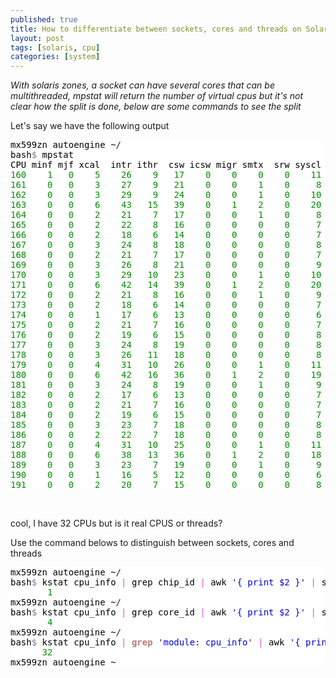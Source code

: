 ```yaml
---
published: true
title: How to differentiate between sockets, cores and threads on Solaris
layout: post
tags: [solaris, cpu]
categories: [system]
---
```

*With solaris zones, a socket can have several cores that can be multithreaded, mpstat will return the number of virtual cpus but it's not clear how the split is done, below are some commands to see the split*

<!--excerpt-->

Let's say we have the following output

<pre style='color:#000000;background:#ffffff;'>mx599zn autoengine ~<span style='color:#40015a; '>/</span>
bash<span style='color:#797997; '>$</span> mpstat
CPU minf mjf xcal  intr ithr  csw icsw migr smtx  srw syscl  usr sys  wt idl
<span style='color:#008c00; '>160</span>    <span style='color:#008c00; '>1</span>   <span style='color:#008c00; '>0</span>    <span style='color:#008c00; '>5</span>    <span style='color:#008c00; '>26</span>    <span style='color:#008c00; '>9</span>   <span style='color:#008c00; '>17</span>    <span style='color:#008c00; '>0</span>    <span style='color:#008c00; '>0</span>    <span style='color:#008c00; '>0</span>    <span style='color:#008c00; '>0</span>    <span style='color:#008c00; '>11</span>    <span style='color:#008c00; '>0</span>   <span style='color:#008c00; '>0</span>   <span style='color:#008c00; '>0</span> <span style='color:#008c00; '>100</span>
<span style='color:#008c00; '>161</span>    <span style='color:#008c00; '>0</span>   <span style='color:#008c00; '>0</span>    <span style='color:#008c00; '>3</span>    <span style='color:#008c00; '>27</span>    <span style='color:#008c00; '>9</span>   <span style='color:#008c00; '>21</span>    <span style='color:#008c00; '>0</span>    <span style='color:#008c00; '>0</span>    <span style='color:#008c00; '>1</span>    <span style='color:#008c00; '>0</span>     <span style='color:#008c00; '>8</span>    <span style='color:#008c00; '>0</span>   <span style='color:#008c00; '>0</span>   <span style='color:#008c00; '>0</span> <span style='color:#008c00; '>100</span>
<span style='color:#008c00; '>162</span>    <span style='color:#008c00; '>0</span>   <span style='color:#008c00; '>0</span>    <span style='color:#008c00; '>3</span>    <span style='color:#008c00; '>29</span>    <span style='color:#008c00; '>9</span>   <span style='color:#008c00; '>24</span>    <span style='color:#008c00; '>0</span>    <span style='color:#008c00; '>0</span>    <span style='color:#008c00; '>1</span>    <span style='color:#008c00; '>0</span>    <span style='color:#008c00; '>10</span>    <span style='color:#008c00; '>0</span>   <span style='color:#008c00; '>0</span>   <span style='color:#008c00; '>0</span> <span style='color:#008c00; '>100</span>
<span style='color:#008c00; '>163</span>    <span style='color:#008c00; '>0</span>   <span style='color:#008c00; '>0</span>    <span style='color:#008c00; '>6</span>    <span style='color:#008c00; '>43</span>   <span style='color:#008c00; '>15</span>   <span style='color:#008c00; '>39</span>    <span style='color:#008c00; '>0</span>    <span style='color:#008c00; '>1</span>    <span style='color:#008c00; '>2</span>    <span style='color:#008c00; '>0</span>    <span style='color:#008c00; '>20</span>    <span style='color:#008c00; '>0</span>   <span style='color:#008c00; '>0</span>   <span style='color:#008c00; '>0</span> <span style='color:#008c00; '>100</span>
<span style='color:#008c00; '>164</span>    <span style='color:#008c00; '>0</span>   <span style='color:#008c00; '>0</span>    <span style='color:#008c00; '>2</span>    <span style='color:#008c00; '>21</span>    <span style='color:#008c00; '>7</span>   <span style='color:#008c00; '>17</span>    <span style='color:#008c00; '>0</span>    <span style='color:#008c00; '>0</span>    <span style='color:#008c00; '>1</span>    <span style='color:#008c00; '>0</span>     <span style='color:#008c00; '>8</span>    <span style='color:#008c00; '>0</span>   <span style='color:#008c00; '>0</span>   <span style='color:#008c00; '>0</span> <span style='color:#008c00; '>100</span>
<span style='color:#008c00; '>165</span>    <span style='color:#008c00; '>0</span>   <span style='color:#008c00; '>0</span>    <span style='color:#008c00; '>2</span>    <span style='color:#008c00; '>22</span>    <span style='color:#008c00; '>8</span>   <span style='color:#008c00; '>16</span>    <span style='color:#008c00; '>0</span>    <span style='color:#008c00; '>0</span>    <span style='color:#008c00; '>0</span>    <span style='color:#008c00; '>0</span>     <span style='color:#008c00; '>7</span>    <span style='color:#008c00; '>0</span>   <span style='color:#008c00; '>0</span>   <span style='color:#008c00; '>0</span> <span style='color:#008c00; '>100</span>
<span style='color:#008c00; '>166</span>    <span style='color:#008c00; '>0</span>   <span style='color:#008c00; '>0</span>    <span style='color:#008c00; '>2</span>    <span style='color:#008c00; '>18</span>    <span style='color:#008c00; '>6</span>   <span style='color:#008c00; '>14</span>    <span style='color:#008c00; '>0</span>    <span style='color:#008c00; '>0</span>    <span style='color:#008c00; '>0</span>    <span style='color:#008c00; '>0</span>     <span style='color:#008c00; '>7</span>    <span style='color:#008c00; '>0</span>   <span style='color:#008c00; '>0</span>   <span style='color:#008c00; '>0</span> <span style='color:#008c00; '>100</span>
<span style='color:#008c00; '>167</span>    <span style='color:#008c00; '>0</span>   <span style='color:#008c00; '>0</span>    <span style='color:#008c00; '>3</span>    <span style='color:#008c00; '>24</span>    <span style='color:#008c00; '>8</span>   <span style='color:#008c00; '>18</span>    <span style='color:#008c00; '>0</span>    <span style='color:#008c00; '>0</span>    <span style='color:#008c00; '>0</span>    <span style='color:#008c00; '>0</span>     <span style='color:#008c00; '>8</span>    <span style='color:#008c00; '>0</span>   <span style='color:#008c00; '>0</span>   <span style='color:#008c00; '>0</span> <span style='color:#008c00; '>100</span>
<span style='color:#008c00; '>168</span>    <span style='color:#008c00; '>0</span>   <span style='color:#008c00; '>0</span>    <span style='color:#008c00; '>2</span>    <span style='color:#008c00; '>21</span>    <span style='color:#008c00; '>7</span>   <span style='color:#008c00; '>17</span>    <span style='color:#008c00; '>0</span>    <span style='color:#008c00; '>0</span>    <span style='color:#008c00; '>0</span>    <span style='color:#008c00; '>0</span>     <span style='color:#008c00; '>7</span>    <span style='color:#008c00; '>0</span>   <span style='color:#008c00; '>0</span>   <span style='color:#008c00; '>0</span> <span style='color:#008c00; '>100</span>
<span style='color:#008c00; '>169</span>    <span style='color:#008c00; '>0</span>   <span style='color:#008c00; '>0</span>    <span style='color:#008c00; '>3</span>    <span style='color:#008c00; '>26</span>    <span style='color:#008c00; '>8</span>   <span style='color:#008c00; '>21</span>    <span style='color:#008c00; '>0</span>    <span style='color:#008c00; '>0</span>    <span style='color:#008c00; '>0</span>    <span style='color:#008c00; '>0</span>     <span style='color:#008c00; '>9</span>    <span style='color:#008c00; '>0</span>   <span style='color:#008c00; '>0</span>   <span style='color:#008c00; '>0</span> <span style='color:#008c00; '>100</span>
<span style='color:#008c00; '>170</span>    <span style='color:#008c00; '>0</span>   <span style='color:#008c00; '>0</span>    <span style='color:#008c00; '>3</span>    <span style='color:#008c00; '>29</span>   <span style='color:#008c00; '>10</span>   <span style='color:#008c00; '>23</span>    <span style='color:#008c00; '>0</span>    <span style='color:#008c00; '>0</span>    <span style='color:#008c00; '>1</span>    <span style='color:#008c00; '>0</span>    <span style='color:#008c00; '>10</span>    <span style='color:#008c00; '>0</span>   <span style='color:#008c00; '>0</span>   <span style='color:#008c00; '>0</span> <span style='color:#008c00; '>100</span>
<span style='color:#008c00; '>171</span>    <span style='color:#008c00; '>0</span>   <span style='color:#008c00; '>0</span>    <span style='color:#008c00; '>6</span>    <span style='color:#008c00; '>42</span>   <span style='color:#008c00; '>14</span>   <span style='color:#008c00; '>39</span>    <span style='color:#008c00; '>0</span>    <span style='color:#008c00; '>1</span>    <span style='color:#008c00; '>2</span>    <span style='color:#008c00; '>0</span>    <span style='color:#008c00; '>20</span>    <span style='color:#008c00; '>0</span>   <span style='color:#008c00; '>0</span>   <span style='color:#008c00; '>0</span> <span style='color:#008c00; '>100</span>
<span style='color:#008c00; '>172</span>    <span style='color:#008c00; '>0</span>   <span style='color:#008c00; '>0</span>    <span style='color:#008c00; '>2</span>    <span style='color:#008c00; '>21</span>    <span style='color:#008c00; '>8</span>   <span style='color:#008c00; '>16</span>    <span style='color:#008c00; '>0</span>    <span style='color:#008c00; '>0</span>    <span style='color:#008c00; '>1</span>    <span style='color:#008c00; '>0</span>     <span style='color:#008c00; '>9</span>    <span style='color:#008c00; '>0</span>   <span style='color:#008c00; '>0</span>   <span style='color:#008c00; '>0</span> <span style='color:#008c00; '>100</span>
<span style='color:#008c00; '>173</span>    <span style='color:#008c00; '>0</span>   <span style='color:#008c00; '>0</span>    <span style='color:#008c00; '>2</span>    <span style='color:#008c00; '>18</span>    <span style='color:#008c00; '>6</span>   <span style='color:#008c00; '>14</span>    <span style='color:#008c00; '>0</span>    <span style='color:#008c00; '>0</span>    <span style='color:#008c00; '>0</span>    <span style='color:#008c00; '>0</span>     <span style='color:#008c00; '>7</span>    <span style='color:#008c00; '>0</span>   <span style='color:#008c00; '>0</span>   <span style='color:#008c00; '>0</span> <span style='color:#008c00; '>100</span>
<span style='color:#008c00; '>174</span>    <span style='color:#008c00; '>0</span>   <span style='color:#008c00; '>0</span>    <span style='color:#008c00; '>1</span>    <span style='color:#008c00; '>17</span>    <span style='color:#008c00; '>6</span>   <span style='color:#008c00; '>13</span>    <span style='color:#008c00; '>0</span>    <span style='color:#008c00; '>0</span>    <span style='color:#008c00; '>0</span>    <span style='color:#008c00; '>0</span>     <span style='color:#008c00; '>6</span>    <span style='color:#008c00; '>0</span>   <span style='color:#008c00; '>0</span>   <span style='color:#008c00; '>0</span> <span style='color:#008c00; '>100</span>
<span style='color:#008c00; '>175</span>    <span style='color:#008c00; '>0</span>   <span style='color:#008c00; '>0</span>    <span style='color:#008c00; '>2</span>    <span style='color:#008c00; '>21</span>    <span style='color:#008c00; '>7</span>   <span style='color:#008c00; '>16</span>    <span style='color:#008c00; '>0</span>    <span style='color:#008c00; '>0</span>    <span style='color:#008c00; '>0</span>    <span style='color:#008c00; '>0</span>     <span style='color:#008c00; '>7</span>    <span style='color:#008c00; '>0</span>   <span style='color:#008c00; '>0</span>   <span style='color:#008c00; '>0</span> <span style='color:#008c00; '>100</span>
<span style='color:#008c00; '>176</span>    <span style='color:#008c00; '>0</span>   <span style='color:#008c00; '>0</span>    <span style='color:#008c00; '>2</span>    <span style='color:#008c00; '>19</span>    <span style='color:#008c00; '>6</span>   <span style='color:#008c00; '>15</span>    <span style='color:#008c00; '>0</span>    <span style='color:#008c00; '>0</span>    <span style='color:#008c00; '>0</span>    <span style='color:#008c00; '>0</span>     <span style='color:#008c00; '>8</span>    <span style='color:#008c00; '>0</span>   <span style='color:#008c00; '>0</span>   <span style='color:#008c00; '>0</span> <span style='color:#008c00; '>100</span>
<span style='color:#008c00; '>177</span>    <span style='color:#008c00; '>0</span>   <span style='color:#008c00; '>0</span>    <span style='color:#008c00; '>3</span>    <span style='color:#008c00; '>24</span>    <span style='color:#008c00; '>8</span>   <span style='color:#008c00; '>19</span>    <span style='color:#008c00; '>0</span>    <span style='color:#008c00; '>0</span>    <span style='color:#008c00; '>0</span>    <span style='color:#008c00; '>0</span>     <span style='color:#008c00; '>8</span>    <span style='color:#008c00; '>0</span>   <span style='color:#008c00; '>0</span>   <span style='color:#008c00; '>0</span> <span style='color:#008c00; '>100</span>
<span style='color:#008c00; '>178</span>    <span style='color:#008c00; '>0</span>   <span style='color:#008c00; '>0</span>    <span style='color:#008c00; '>3</span>    <span style='color:#008c00; '>26</span>   <span style='color:#008c00; '>11</span>   <span style='color:#008c00; '>18</span>    <span style='color:#008c00; '>0</span>    <span style='color:#008c00; '>0</span>    <span style='color:#008c00; '>0</span>    <span style='color:#008c00; '>0</span>     <span style='color:#008c00; '>8</span>    <span style='color:#008c00; '>0</span>   <span style='color:#008c00; '>0</span>   <span style='color:#008c00; '>0</span> <span style='color:#008c00; '>100</span>
<span style='color:#008c00; '>179</span>    <span style='color:#008c00; '>0</span>   <span style='color:#008c00; '>0</span>    <span style='color:#008c00; '>4</span>    <span style='color:#008c00; '>31</span>   <span style='color:#008c00; '>10</span>   <span style='color:#008c00; '>26</span>    <span style='color:#008c00; '>0</span>    <span style='color:#008c00; '>0</span>    <span style='color:#008c00; '>1</span>    <span style='color:#008c00; '>0</span>    <span style='color:#008c00; '>11</span>    <span style='color:#008c00; '>0</span>   <span style='color:#008c00; '>0</span>   <span style='color:#008c00; '>0</span> <span style='color:#008c00; '>100</span>
<span style='color:#008c00; '>180</span>    <span style='color:#008c00; '>0</span>   <span style='color:#008c00; '>0</span>    <span style='color:#008c00; '>6</span>    <span style='color:#008c00; '>42</span>   <span style='color:#008c00; '>16</span>   <span style='color:#008c00; '>36</span>    <span style='color:#008c00; '>0</span>    <span style='color:#008c00; '>1</span>    <span style='color:#008c00; '>2</span>    <span style='color:#008c00; '>0</span>    <span style='color:#008c00; '>19</span>    <span style='color:#008c00; '>0</span>   <span style='color:#008c00; '>0</span>   <span style='color:#008c00; '>0</span> <span style='color:#008c00; '>100</span>
<span style='color:#008c00; '>181</span>    <span style='color:#008c00; '>0</span>   <span style='color:#008c00; '>0</span>    <span style='color:#008c00; '>3</span>    <span style='color:#008c00; '>24</span>    <span style='color:#008c00; '>8</span>   <span style='color:#008c00; '>19</span>    <span style='color:#008c00; '>0</span>    <span style='color:#008c00; '>0</span>    <span style='color:#008c00; '>1</span>    <span style='color:#008c00; '>0</span>     <span style='color:#008c00; '>9</span>    <span style='color:#008c00; '>0</span>   <span style='color:#008c00; '>0</span>   <span style='color:#008c00; '>0</span> <span style='color:#008c00; '>100</span>
<span style='color:#008c00; '>182</span>    <span style='color:#008c00; '>0</span>   <span style='color:#008c00; '>0</span>    <span style='color:#008c00; '>2</span>    <span style='color:#008c00; '>17</span>    <span style='color:#008c00; '>6</span>   <span style='color:#008c00; '>13</span>    <span style='color:#008c00; '>0</span>    <span style='color:#008c00; '>0</span>    <span style='color:#008c00; '>0</span>    <span style='color:#008c00; '>0</span>     <span style='color:#008c00; '>7</span>    <span style='color:#008c00; '>0</span>   <span style='color:#008c00; '>0</span>   <span style='color:#008c00; '>0</span> <span style='color:#008c00; '>100</span>
<span style='color:#008c00; '>183</span>    <span style='color:#008c00; '>0</span>   <span style='color:#008c00; '>0</span>    <span style='color:#008c00; '>2</span>    <span style='color:#008c00; '>21</span>    <span style='color:#008c00; '>7</span>   <span style='color:#008c00; '>16</span>    <span style='color:#008c00; '>0</span>    <span style='color:#008c00; '>0</span>    <span style='color:#008c00; '>0</span>    <span style='color:#008c00; '>0</span>     <span style='color:#008c00; '>7</span>    <span style='color:#008c00; '>0</span>   <span style='color:#008c00; '>0</span>   <span style='color:#008c00; '>0</span> <span style='color:#008c00; '>100</span>
<span style='color:#008c00; '>184</span>    <span style='color:#008c00; '>0</span>   <span style='color:#008c00; '>0</span>    <span style='color:#008c00; '>2</span>    <span style='color:#008c00; '>19</span>    <span style='color:#008c00; '>6</span>   <span style='color:#008c00; '>15</span>    <span style='color:#008c00; '>0</span>    <span style='color:#008c00; '>0</span>    <span style='color:#008c00; '>0</span>    <span style='color:#008c00; '>0</span>     <span style='color:#008c00; '>7</span>    <span style='color:#008c00; '>0</span>   <span style='color:#008c00; '>0</span>   <span style='color:#008c00; '>0</span> <span style='color:#008c00; '>100</span>
<span style='color:#008c00; '>185</span>    <span style='color:#008c00; '>0</span>   <span style='color:#008c00; '>0</span>    <span style='color:#008c00; '>3</span>    <span style='color:#008c00; '>23</span>    <span style='color:#008c00; '>7</span>   <span style='color:#008c00; '>18</span>    <span style='color:#008c00; '>0</span>    <span style='color:#008c00; '>0</span>    <span style='color:#008c00; '>0</span>    <span style='color:#008c00; '>0</span>     <span style='color:#008c00; '>8</span>    <span style='color:#008c00; '>0</span>   <span style='color:#008c00; '>0</span>   <span style='color:#008c00; '>0</span> <span style='color:#008c00; '>100</span>
<span style='color:#008c00; '>186</span>    <span style='color:#008c00; '>0</span>   <span style='color:#008c00; '>0</span>    <span style='color:#008c00; '>2</span>    <span style='color:#008c00; '>22</span>    <span style='color:#008c00; '>7</span>   <span style='color:#008c00; '>18</span>    <span style='color:#008c00; '>0</span>    <span style='color:#008c00; '>0</span>    <span style='color:#008c00; '>0</span>    <span style='color:#008c00; '>0</span>     <span style='color:#008c00; '>8</span>    <span style='color:#008c00; '>0</span>   <span style='color:#008c00; '>0</span>   <span style='color:#008c00; '>0</span> <span style='color:#008c00; '>100</span>
<span style='color:#008c00; '>187</span>    <span style='color:#008c00; '>0</span>   <span style='color:#008c00; '>0</span>    <span style='color:#008c00; '>4</span>    <span style='color:#008c00; '>31</span>   <span style='color:#008c00; '>10</span>   <span style='color:#008c00; '>25</span>    <span style='color:#008c00; '>0</span>    <span style='color:#008c00; '>0</span>    <span style='color:#008c00; '>1</span>    <span style='color:#008c00; '>0</span>    <span style='color:#008c00; '>11</span>    <span style='color:#008c00; '>0</span>   <span style='color:#008c00; '>0</span>   <span style='color:#008c00; '>0</span> <span style='color:#008c00; '>100</span>
<span style='color:#008c00; '>188</span>    <span style='color:#008c00; '>0</span>   <span style='color:#008c00; '>0</span>    <span style='color:#008c00; '>6</span>    <span style='color:#008c00; '>38</span>   <span style='color:#008c00; '>13</span>   <span style='color:#008c00; '>36</span>    <span style='color:#008c00; '>0</span>    <span style='color:#008c00; '>1</span>    <span style='color:#008c00; '>2</span>    <span style='color:#008c00; '>0</span>    <span style='color:#008c00; '>18</span>    <span style='color:#008c00; '>0</span>   <span style='color:#008c00; '>0</span>   <span style='color:#008c00; '>0</span> <span style='color:#008c00; '>100</span>
<span style='color:#008c00; '>189</span>    <span style='color:#008c00; '>0</span>   <span style='color:#008c00; '>0</span>    <span style='color:#008c00; '>3</span>    <span style='color:#008c00; '>23</span>    <span style='color:#008c00; '>7</span>   <span style='color:#008c00; '>19</span>    <span style='color:#008c00; '>0</span>    <span style='color:#008c00; '>0</span>    <span style='color:#008c00; '>1</span>    <span style='color:#008c00; '>0</span>     <span style='color:#008c00; '>9</span>    <span style='color:#008c00; '>0</span>   <span style='color:#008c00; '>0</span>   <span style='color:#008c00; '>0</span> <span style='color:#008c00; '>100</span>
<span style='color:#008c00; '>190</span>    <span style='color:#008c00; '>0</span>   <span style='color:#008c00; '>0</span>    <span style='color:#008c00; '>1</span>    <span style='color:#008c00; '>16</span>    <span style='color:#008c00; '>5</span>   <span style='color:#008c00; '>12</span>    <span style='color:#008c00; '>0</span>    <span style='color:#008c00; '>0</span>    <span style='color:#008c00; '>0</span>    <span style='color:#008c00; '>0</span>     <span style='color:#008c00; '>6</span>    <span style='color:#008c00; '>0</span>   <span style='color:#008c00; '>0</span>   <span style='color:#008c00; '>0</span> <span style='color:#008c00; '>100</span>
<span style='color:#008c00; '>191</span>    <span style='color:#008c00; '>0</span>   <span style='color:#008c00; '>0</span>    <span style='color:#008c00; '>2</span>    <span style='color:#008c00; '>20</span>    <span style='color:#008c00; '>7</span>   <span style='color:#008c00; '>15</span>    <span style='color:#008c00; '>0</span>    <span style='color:#008c00; '>0</span>    <span style='color:#008c00; '>0</span>    <span style='color:#008c00; '>0</span>     <span style='color:#008c00; '>8</span>    <span style='color:#008c00; '>0</span>   <span style='color:#008c00; '>0</span>   <span style='color:#008c00; '>0</span> <span style='color:#008c00; '>100</span>
</pre>
<br/>

cool, I have 32 CPUs but is it real CPUS or threads?

Use the command belows to distinguish between sockets, cores and threads

<pre style='color:#000000;background:#ffffff;'>mx599zn autoengine ~<span style='color:#40015a; '>/</span>
bash<span style='color:#797997; '>$</span> kstat cpu_info <span style='color:#e34adc; '>|</span> grep chip_id <span style='color:#e34adc; '>|</span> awk <span style='color:#0000e6; '>'{ print $2 }'</span> <span style='color:#e34adc; '>|</span> sort <span style='color:#44aadd; '>-u</span> <span style='color:#e34adc; '>|</span> wc -l
       <span style='color:#008c00; '>1</span>
mx599zn autoengine ~<span style='color:#40015a; '>/</span>
bash<span style='color:#797997; '>$</span> kstat cpu_info <span style='color:#e34adc; '>|</span> grep core_id <span style='color:#e34adc; '>|</span> awk <span style='color:#0000e6; '>'{ print $2 }'</span> <span style='color:#e34adc; '>|</span> sort <span style='color:#44aadd; '>-u</span> <span style='color:#e34adc; '>|</span> wc -l
       <span style='color:#008c00; '>4</span>
mx599zn autoengine ~<span style='color:#40015a; '>/</span>
bash<span style='color:#797997; '>$</span> kstat cpu_info <span style='color:#e34adc; '>|</span> <span style='color:#bb7977; font-weight:bold; '>grep</span><span style='color:#0000e6; '> </span><span style='color:#800000; '>'</span><span style='color:#0000e6; '>module: cpu_info</span><span style='color:#800000; '>'</span> <span style='color:#e34adc; '>|</span> awk <span style='color:#0000e6; '>'{ print $4 }'</span> <span style='color:#e34adc; '>|</span> sort <span style='color:#44aadd; '>-u</span> <span style='color:#e34adc; '>|</span> wc -l
      <span style='color:#008c00; '>32</span>
mx599zn autoengine ~
</pre>
<br/>